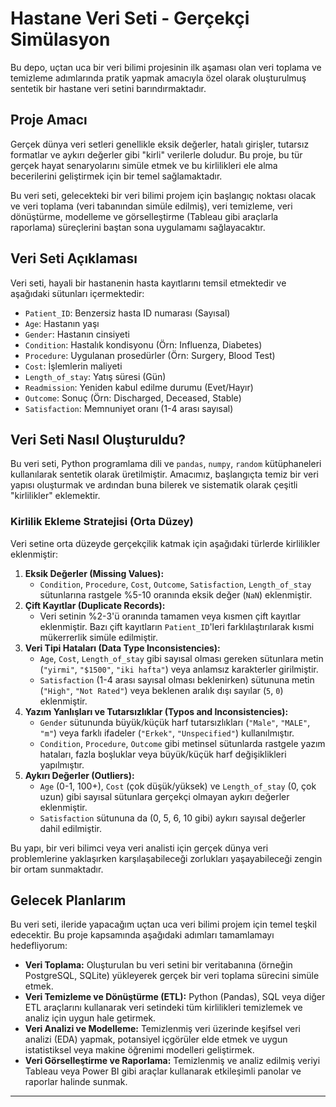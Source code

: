 # Hastane Veri Seti - Gerçekçi Simülasyon

Bu depo, uçtan uca bir veri bilimi projesinin ilk aşaması olan veri toplama ve temizleme adımlarında pratik yapmak amacıyla özel olarak oluşturulmuş sentetik bir hastane veri setini barındırmaktadır.

## Proje Amacı

Gerçek dünya veri setleri genellikle eksik değerler, hatalı girişler, tutarsız formatlar ve aykırı değerler gibi "kirli" verilerle doludur. Bu proje, bu tür gerçek hayat senaryolarını simüle etmek ve bu kirlilikleri ele alma becerilerini geliştirmek için bir temel sağlamaktadır.

Bu veri seti, gelecekteki bir veri bilimi projem için başlangıç noktası olacak ve veri toplama (veri tabanından simüle edilmiş), veri temizleme, veri dönüştürme, modelleme ve görselleştirme (Tableau gibi araçlarla raporlama) süreçlerini baştan sona uygulamamı sağlayacaktır.

## Veri Seti Açıklaması

Veri seti, hayali bir hastanenin hasta kayıtlarını temsil etmektedir ve aşağıdaki sütunları içermektedir:

* `Patient_ID`: Benzersiz hasta ID numarası (Sayısal)
* `Age`: Hastanın yaşı
* `Gender`: Hastanın cinsiyeti
* `Condition`: Hastalık kondisyonu (Örn: Influenza, Diabetes)
* `Procedure`: Uygulanan prosedürler (Örn: Surgery, Blood Test)
* `Cost`: İşlemlerin maliyeti
* `Length_of_stay`: Yatış süresi (Gün)
* `Readmission`: Yeniden kabul edilme durumu (Evet/Hayır)
* `Outcome`: Sonuç (Örn: Discharged, Deceased, Stable)
* `Satisfaction`: Memnuniyet oranı (1-4 arası sayısal)

## Veri Seti Nasıl Oluşturuldu?

Bu veri seti, Python programlama dili ve `pandas`, `numpy`, `random` kütüphaneleri kullanılarak sentetik olarak üretilmiştir. Amacımız, başlangıçta temiz bir veri yapısı oluşturmak ve ardından buna bilerek ve sistematik olarak çeşitli "kirlilikler" eklemektir.

### Kirlilik Ekleme Stratejisi (Orta Düzey)

Veri setine orta düzeyde gerçekçilik katmak için aşağıdaki türlerde kirlilikler eklenmiştir:

1.  **Eksik Değerler (Missing Values):**
    * `Condition`, `Procedure`, `Cost`, `Outcome`, `Satisfaction`, `Length_of_stay` sütunlarına rastgele %5-10 oranında eksik değer (`NaN`) eklenmiştir.
2.  **Çift Kayıtlar (Duplicate Records):**
    * Veri setinin %2-3'ü oranında tamamen veya kısmen çift kayıtlar eklenmiştir. Bazı çift kayıtların `Patient_ID`'leri farklılaştırılarak kısmi mükerrerlik simüle edilmiştir.
3.  **Veri Tipi Hataları (Data Type Inconsistencies):**
    * `Age`, `Cost`, `Length_of_stay` gibi sayısal olması gereken sütunlara metin (`"yirmi"`, `"$1500"`, `"iki hafta"`) veya anlamsız karakterler girilmiştir.
    * `Satisfaction` (1-4 arası sayısal olması beklenirken) sütununa metin (`"High"`, `"Not Rated"`) veya beklenen aralık dışı sayılar (`5`, `0`) eklenmiştir.
4.  **Yazım Yanlışları ve Tutarsızlıklar (Typos and Inconsistencies):**
    * `Gender` sütununda büyük/küçük harf tutarsızlıkları (`"Male"`, `"MALE"`, `"m"`) veya farklı ifadeler (`"Erkek"`, `"Unspecified"`) kullanılmıştır.
    * `Condition`, `Procedure`, `Outcome` gibi metinsel sütunlarda rastgele yazım hataları, fazla boşluklar veya büyük/küçük harf değişiklikleri yapılmıştır.
5.  **Aykırı Değerler (Outliers):**
    * `Age` (0-1, 100+), `Cost` (çok düşük/yüksek) ve `Length_of_stay` (0, çok uzun) gibi sayısal sütunlara gerçekçi olmayan aykırı değerler eklenmiştir.
    * `Satisfaction` sütununa da (0, 5, 6, 10 gibi) aykırı sayısal değerler dahil edilmiştir.

Bu yapı, bir veri bilimci veya veri analisti için gerçek dünya veri problemlerine yaklaşırken karşılaşabileceği zorlukları yaşayabileceği zengin bir ortam sunmaktadır.

## Gelecek Planlarım

Bu veri seti, ileride yapacağım uçtan uca veri bilimi projem için temel teşkil edecektir. Bu proje kapsamında aşağıdaki adımları tamamlamayı hedefliyorum:

* **Veri Toplama:** Oluşturulan bu veri setini bir veritabanına (örneğin PostgreSQL, SQLite) yükleyerek gerçek bir veri toplama sürecini simüle etmek.
* **Veri Temizleme ve Dönüştürme (ETL):** Python (Pandas), SQL veya diğer ETL araçlarını kullanarak veri setindeki tüm kirlilikleri temizlemek ve analiz için uygun hale getirmek.
* **Veri Analizi ve Modelleme:** Temizlenmiş veri üzerinde keşifsel veri analizi (EDA) yapmak, potansiyel içgörüler elde etmek ve uygun istatistiksel veya makine öğrenimi modelleri geliştirmek.
* **Veri Görselleştirme ve Raporlama:** Temizlenmiş ve analiz edilmiş veriyi Tableau veya Power BI gibi araçlar kullanarak etkileşimli panolar ve raporlar halinde sunmak.


---
